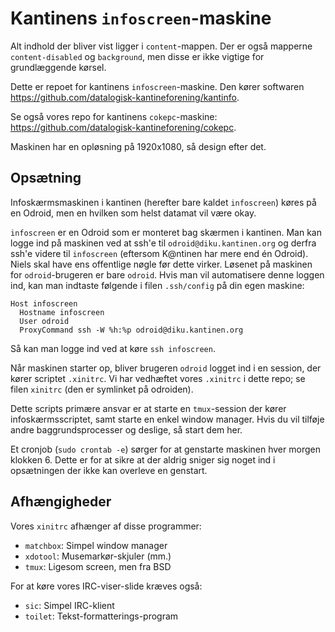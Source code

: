 Kantinens `infoscreen`-maskine
==============================

Alt indhold der bliver vist ligger i `content`-mappen.  Der er også mapperne
`content-disabled` og `background`, men disse er ikke vigtige for grundlæggende
kørsel.

Dette er repoet for kantinens `infoscreen`-maskine.  Den kører softwaren
<https://github.com/datalogisk-kantineforening/kantinfo>.

Se også vores repo for kantinens `cokepc`-maskine:
<https://github.com/datalogisk-kantineforening/cokepc>.

Maskinen har en opløsning på 1920x1080, så design efter det.


Opsætning
---------

Infoskærmsmaskinen i kantinen (herefter bare kaldet `infoscreen`) køres på en
Odroid, men en hvilken som helst datamat vil være okay.

`infoscreen` er en Odroid som er monteret bag skærmen i kantinen.  Man kan logge
ind på maskinen ved at ssh'e til `odroid@diku.kantinen.org` og derfra ssh'e
videre til `infoscreen` (eftersom K@ntinen har mere end én Odroid).  Niels skal
have ens offentlige nøgle før dette virker.  Løsenet på maskinen for
`odroid`-brugeren er bare `odroid`.  Hvis man vil automatisere denne loggen ind,
kan man indtaste følgende i filen `.ssh/config` på din egen maskine:

```
Host infoscreen
  Hostname infoscreen
  User odroid
  ProxyCommand ssh -W %h:%p odroid@diku.kantinen.org
```

Så kan man logge ind ved at køre `ssh infoscreen`.

Når maskinen starter op, bliver brugeren `odroid` logget ind i en session, der
kører scriptet `.xinitrc`.  Vi har vedhæftet vores `.xinitrc` i dette repo; se
filen `xinitrc` (den er symlinket på odroiden).

Dette scripts primære ansvar er at starte en `tmux`-session der kører
infoskærmsscriptet, samt starte en enkel window manager.  Hvis du vil tilføje
andre baggrundsprocesser og deslige, så start dem her.

Et cronjob (`sudo crontab -e`) sørger for at genstarte maskinen hver morgen
klokken 6.  Dette er for at sikre at der aldrig sniger sig noget ind i
opsætningen der ikke kan overleve en genstart.


Afhængigheder
-------------

Vores `xinitrc` afhænger af disse programmer:

  + `matchbox`: Simpel window manager
  + `xdotool`: Musemarkør-skjuler (mm.)
  + `tmux`: Ligesom screen, men fra BSD
  
For at køre vores IRC-viser-slide kræves også:

  + `sic`: Simpel IRC-klient
  + `toilet`: Tekst-formatterings-program
